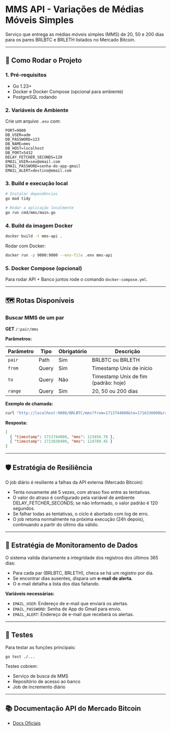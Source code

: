 # MMS API - Variações de Médias Móveis Simples

Serviço que entrega as médias móveis simples (MMS) de 20, 50 e 200 dias para os pares BRLBTC e BRLETH listados no Mercado Bitcoin.

---

## 🚀 Como Rodar o Projeto

### 1. Pré-requisitos
- Go 1.23+
- Docker e Docker Compose (opcional para ambiente)
- PostgreSQL rodando

### 2. Variáveis de Ambiente

Crie um arquivo `.env` com:

```env
PORT=9000
DB_USER=adm
DB_PASSWORD=123
DB_NAME=mms
DB_HOST=localhost
DB_PORT=5432
DELAY_FETCHER_SECONDS=120
EMAIL_USER=seu@email.com
EMAIL_PASSWORD=senha-do-app-gmail
EMAIL_ALERT=destino@email.com
```

### 3. Build e execução local

```bash
# Instalar dependências
go mod tidy

# Rodar a aplicação localmente
go run cmd/mms/main.go
```

### 4. Build da imagem Docker

```bash
docker build -t mms-api .
```

Rodar com Docker:

```bash
docker run -p 9000:9000 --env-file .env mms-api
```

### 5. Docker Compose (opcional)

Para rodar API + Banco juntos rode o comando `docker-compose.yml`.

---

## 🗺️ Rotas Disponíveis

### Buscar MMS de um par

**GET** `/:pair/mms`

**Parâmetros:**

| Parâmetro | Tipo    | Obrigatório | Descrição                           |
|-----------|---------|-------------|-------------------------------------|
| `pair`    | Path    | Sim         | BRLBTC ou BRLETH                    |
| `from`    | Query   | Sim         | Timestamp Unix de início            |
| `to`      | Query   | Não          | Timestamp Unix de fim (padrão: hoje)|
| `range`   | Query   | Sim         | 20, 50 ou 200 dias                  |

**Exemplo de chamada:**

```bash
curl "http://localhost:9000/BRLBTC/mms?from=1713744000&to=1716336000&range=20"
```

**Resposta:**

```json
[
  { "timestamp": 1713744000, "mms": 123456.78 },
  { "timestamp": 1713830400, "mms": 124789.45 }
]
```

---

## 🛡️ Estratégia de Resiliência

O job diário é resiliente a falhas da API externa (Mercado Bitcoin):

- Tenta novamente até 5 vezes, com atraso fixo entre as tentativas.
- O valor do atraso é configurado pela variável de ambiente DELAY_FETCHER_SECONDS; se não informado, o valor padrão é 120 segundos.
- Se falhar todas as tentativas, o ciclo é abortado com log de erro.
- O job retoma normalmente na próxima execução (24h depois), continuando a partir do último dia válido.

---

## 🔎 Estratégia de Monitoramento de Dados

O sistema valida diariamente a integridade dos registros dos últimos 365 dias:

- Para cada par (BRLBTC, BRLETH), checa se há um registro por dia.
- Se encontrar dias ausentes, dispara um **e-mail de alerta**.
- O e-mail detalha a lista dos dias faltando.

**Variáveis necessárias:**

- `EMAIL_USER`: Endereço de e-mail que enviará os alertas.
- `EMAIL_PASSWORD`: Senha de App do Gmail para envio.
- `EMAIL_ALERT`: Endereço de e-mail que receberá os alertas.

---

## 🧪 Testes

Para testar as funções principais:

```bash
go test ./...
```

Testes cobrem:
- Serviço de busca de MMS
- Repositório de acesso ao banco
- Job de incremento diário

---

## 📚 Documentação API do Mercado Bitcoin
- [Docs Oficiais](https://api.mercadobitcoin.net/api/v4/docs)

